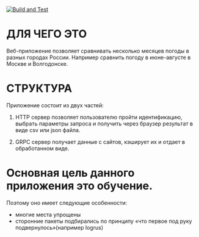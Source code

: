 [![Build and Test](https://github.com/ffo32167/weather/workflows/Build%20and%20Test/badge.svg)](https://github.com/ffo32167/weather/Go)


ДЛЯ ЧЕГО ЭТО
=====================
Веб-приложение позволяет сравнивать несколько месяцев погоды в разных городах России. Например сравнить погоду в июне-августе в Москве и Волгодонске.

СТРУКТУРА
=====================
Приложение состоит из двух частей:
1. HTTP сервер позволяет пользователю пройти идентификацию, выбрать параметры запроса и получить через браузер результат в виде csv или json файла.

2. GRPC сервер получает данные с сайтов, кэширует их и отдает в обработанном виде.


Основная цель данного приложения это обучение. 
=====================
Поэтому оно имеет следующие особенности:
* многие места упрощены
* сторонние пакеты подбирались по принципу «что первое под руку подвернулось»(например logrus)
